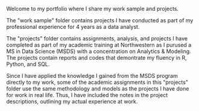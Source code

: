 Welcome to my portfolio where I share my work sample and projects.

The "work sample" folder contains projects I have conducted as part of my professional experience for 4 years as a data analyst. 

The "projects" folder contains assignments, analysis, and projects I have completed as part of my academic training at Northwestern as I purused a MS in Data Science (MSDS) with a concentration on Analytics & Modeling. The projects contain reports and codes that demontrate my fluency in R, Python, and SQL. 

Since I have applied the knowledge I gained from the MSDS program directly to my work, some of the academic assignments in this "projects" folder use the same methodology and models as the projects I have done for work in real life. Thus, I have included the notes in the project descriptions, outlining my actual experience at work.
